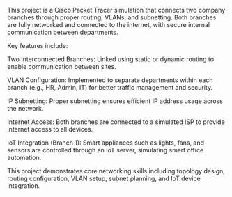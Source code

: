 This project is a Cisco Packet Tracer simulation that connects two company branches through proper routing, VLANs, and subnetting. Both branches are fully networked and connected to the internet, with secure internal communication between departments.

Key features include:

Two Interconnected Branches: Linked using static or dynamic routing to enable communication between sites.

VLAN Configuration: Implemented to separate departments within each branch (e.g., HR, Admin, IT) for better traffic management and security.

IP Subnetting: Proper subnetting ensures efficient IP address usage across the network.

Internet Access: Both branches are connected to a simulated ISP to provide internet access to all devices.

IoT Integration (Branch 1): Smart appliances such as lights, fans, and sensors are controlled through an IoT server, simulating smart office automation.

This project demonstrates core networking skills including topology design, routing configuration, VLAN setup, subnet planning, and IoT device integration.

